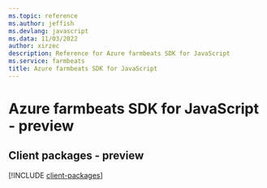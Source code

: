 ```yaml
---
ms.topic: reference
ms.author: jeffish
ms.devlang: javascript
ms.data: 11/03/2022
author: xirzec
description: Reference for Azure farmbeats SDK for JavaScript
ms.service: farmbeats
title: Azure farmbeats SDK for JavaScript
---
```

# Azure farmbeats SDK for JavaScript - preview

## Client packages - preview
[!INCLUDE [client-packages](farmbeats-client-index.md)]